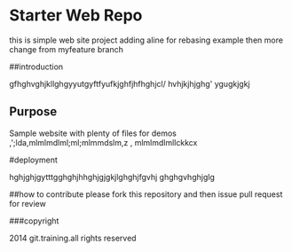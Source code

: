 # Starter Web Repo

this is simple web site project 
adding aline for rebasing example
then more change from myfeature branch

##introduction

gfhghvghjkllghgyyutgyftfyufkjghfjhfhghjcl/
hvhjkjhjghg'
ygugkjgkj
## Purpose

Sample website with plenty of files for demos
,';lda,mlmlmdlml;ml;mlmmdslm,z , mlmlmdlmllckkcx

#deployment

hghjghjgytttgghghjhhghjgjgkjlghghjfgvhj
ghghgvhghjglg

##how to contribute
please fork this repository and then issue pull request for review

###copyright

2014 git.training.all rights reserved